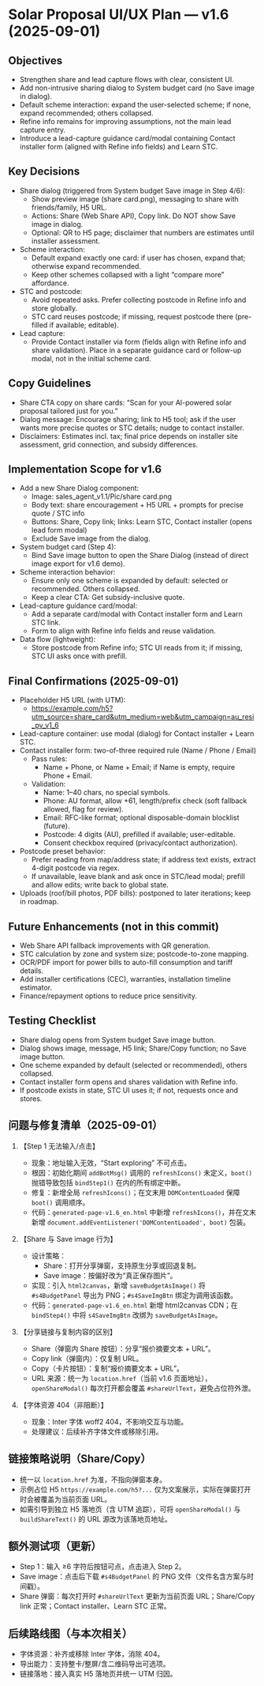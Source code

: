 # Solar Proposal UI/UX Plan — v1.6 (2025-09-01)

## Objectives
- Strengthen share and lead capture flows with clear, consistent UI.
- Add non-intrusive sharing dialog to System budget card (no Save image in dialog).
- Default scheme interaction: expand the user-selected scheme; if none, expand recommended; others collapsed.
- Refine info remains for improving assumptions, not the main lead capture entry.
- Introduce a lead-capture guidance card/modal containing Contact installer form (aligned with Refine info fields) and Learn STC.

## Key Decisions
- Share dialog (triggered from System budget Save image in Step 4/6):
  - Show preview image (share card.png), messaging to share with friends/family, H5 URL.
  - Actions: Share (Web Share API), Copy link. Do NOT show Save image in dialog.
  - Optional: QR to H5 page; disclaimer that numbers are estimates until installer assessment.
- Scheme interaction:
  - Default expand exactly one card: if user has chosen, expand that; otherwise expand recommended.
  - Keep other schemes collapsed with a light “compare more” affordance.
- STC and postcode:
  - Avoid repeated asks. Prefer collecting postcode in Refine info and store globally.
  - STC card reuses postcode; if missing, request postcode there (pre-filled if available; editable).
- Lead capture:
  - Provide Contact installer via form (fields align with Refine info and share validation). Place in a separate guidance card or follow-up modal, not in the initial scheme card.

## Copy Guidelines
- Share CTA copy on share cards: “Scan for your AI-powered solar proposal tailored just for you.”
- Dialog message: Encourage sharing; link to H5 tool; ask if the user wants more precise quotes or STC details; nudge to contact installer.
- Disclaimers: Estimates incl. tax; final price depends on installer site assessment, grid connection, and subsidy differences.

## Implementation Scope for v1.6
- Add a new Share Dialog component:
  - Image: sales_agent_v1.1/Pic/share card.png
  - Body text: share encouragement + H5 URL + prompts for precise quote / STC info
  - Buttons: Share, Copy link; links: Learn STC, Contact installer (opens lead form modal)
  - Exclude Save image from the dialog.
- System budget card (Step 4):
  - Bind Save image button to open the Share Dialog (instead of direct image export for v1.6 demo).
- Scheme interaction behavior:
  - Ensure only one scheme is expanded by default: selected or recommended. Others collapsed.
  - Keep a clear CTA: Get subsidy-inclusive quote.
- Lead-capture guidance card/modal:
  - Add a separate card/modal with Contact installer form and Learn STC link.
  - Form to align with Refine info fields and reuse validation.
- Data flow (lightweight):
  - Store postcode from Refine info; STC UI reads from it; if missing, STC UI asks once with prefill.

## Final Confirmations (2025-09-01)
- Placeholder H5 URL (with UTM):
  - https://example.com/h5?utm_source=share_card&utm_medium=web&utm_campaign=au_resi_pv_v1_6
- Lead-capture container: use modal (dialog) for Contact installer + Learn STC.
- Contact installer form: two-of-three required rule (Name / Phone / Email)
  - Pass rules:
    - Name + Phone, or Name + Email; if Name is empty, require Phone + Email.
  - Validation:
    - Name: 1–40 chars, no special symbols.
    - Phone: AU format, allow +61, length/prefix check (soft fallback allowed, flag for review).
    - Email: RFC-like format; optional disposable-domain blocklist (future).
    - Postcode: 4 digits (AU), prefilled if available; user-editable.
    - Consent checkbox required (privacy/contact authorization).
- Postcode preset behavior:
  - Prefer reading from map/address state; if address text exists, extract 4-digit postcode via regex.
  - If unavailable, leave blank and ask once in STC/lead modal; prefill and allow edits; write back to global state.
- Uploads (roof/bill photos, PDF bills): postponed to later iterations; keep in roadmap.

## Future Enhancements (not in this commit)
- Web Share API fallback improvements with QR generation.
- STC calculation by zone and system size; postcode-to-zone mapping.
- OCR/PDF import for power bills to auto-fill consumption and tariff details.
- Add installer certifications (CEC), warranties, installation timeline estimator.
- Finance/repayment options to reduce price sensitivity.

## Testing Checklist
- Share dialog opens from System budget Save image button.
- Dialog shows image, message, H5 link; Share/Copy function; no Save image button.
- One scheme expanded by default (selected or recommended), others collapsed.
- Contact installer form opens and shares validation with Refine info.
- If postcode exists in state, STC UI uses it; if not, requests once and stores.

## 问题与修复清单（2025-09-01）

1. 【Step 1 无法输入/点击】
   - 现象：地址输入无效，“Start exploring” 不可点击。
   - 根因：初始化期间 `addBotMsg()` 调用的 `refreshIcons()` 未定义，`boot()` 抛错导致包括 `bindStep1()` 在内的所有绑定中断。
   - 修复：新增全局 `refreshIcons()`；在文末用 `DOMContentLoaded` 保障 `boot()` 调用顺序。
   - 代码：`generated-page-v1.6_en.html` 中新增 `refreshIcons()`，并在文末新增 `document.addEventListener('DOMContentLoaded', boot)` 包装。

2. 【Share 与 Save image 行为】
   - 设计策略：
     - Share：打开分享弹窗，支持原生分享或回退复制。
     - Save image：按偏好改为“真正保存图片”。
   - 实现：引入 `html2canvas`，新增 `saveBudgetAsImage()` 将 `#s4BudgetPanel` 导出为 PNG；`#s4SaveImgBtn` 绑定为调用该函数。
   - 代码：`generated-page-v1.6_en.html` 新增 html2canvas CDN；在 `bindStep4()` 中将 `s4SaveImgBtn` 改绑为 `saveBudgetAsImage`。

3. 【分享链接与复制内容的区别】
   - Share（弹窗内 Share 按钮）：分享“报价摘要文本 + URL”。
   - Copy link（弹窗内）：仅复制 URL。
   - Copy（卡片按钮）：复制“报价摘要文本 + URL”。
   - URL 来源：统一为 `location.href`（当前 v1.6 页面地址），`openShareModal()` 每次打开都会覆盖 `#shareUrlText`，避免占位符外泄。

4. 【字体资源 404（非阻断）】
   - 现象：Inter 字体 woff2 404，不影响交互与功能。
   - 处理建议：后续补齐字体文件或移除引用。

## 链接策略说明（Share/Copy）

- 统一以 `location.href` 为准，不指向弹窗本身。
- 示例占位 H5 `https://example.com/h5?...` 仅为文案展示，实际在弹窗打开时会被覆盖为当前页面 URL。
- 如需引导到独立 H5 落地页（含 UTM 追踪），可将 `openShareModal()` 与 `buildShareText()` 的 URL 源改为该落地页地址。

## 额外测试项（更新）

- Step 1：输入 ≥6 字符后按钮可点，点击进入 Step 2。
- Save image：点击后下载 `#s4BudgetPanel` 的 PNG 文件（文件名含方案与时间戳）。
- Share 弹窗：每次打开时 `#shareUrlText` 更新为当前页面 URL；Share/Copy link 正常；Contact installer、Learn STC 正常。

## 后续路线图（与本次相关）

- 字体资源：补齐或移除 Inter 字体，消除 404。
- 导出能力：支持整卡/整屏/含二维码导出可选项。
- 链接落地：接入真实 H5 落地页并统一 UTM 归因。
